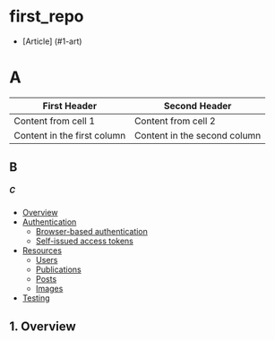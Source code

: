 # first_repo

- [Article] (#1-art)

# A

First Header | Second Header
------------ | -------------
Content from cell 1 | Content from cell 2
Content in the first column | Content in the second column

## B

##### C



- [Overview](#1-overview)
- [Authentication](#2-authentication)
  - [Browser-based authentication](#21-browser-based-authentication)
  - [Self-issued access tokens](#22-self-issued-access-tokens)
- [Resources](#3-resources)
  - [Users](#31-users)
  - [Publications](#32-publications)
  - [Posts](#33-posts)
  - [Images](#34-images)
- [Testing](#4-testing)

## 1. Overview
